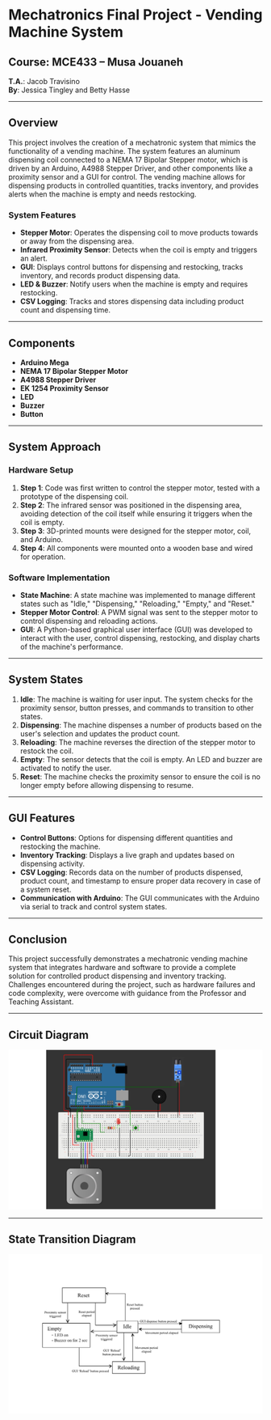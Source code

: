 # Mechatronics Final Project - Vending Machine System

## Course: MCE433 – Musa Jouaneh  
**T.A.**: Jacob Travisino  
**By**: Jessica Tingley and Betty Hasse

---

## Overview

This project involves the creation of a mechatronic system that mimics the functionality of a vending machine. The system features an aluminum dispensing coil connected to a NEMA 17 Bipolar Stepper motor, which is driven by an Arduino, A4988 Stepper Driver, and other components like a proximity sensor and a GUI for control. The vending machine allows for dispensing products in controlled quantities, tracks inventory, and provides alerts when the machine is empty and needs restocking.

### System Features
- **Stepper Motor**: Operates the dispensing coil to move products towards or away from the dispensing area.
- **Infrared Proximity Sensor**: Detects when the coil is empty and triggers an alert.
- **GUI**: Displays control buttons for dispensing and restocking, tracks inventory, and records product dispensing data.
- **LED & Buzzer**: Notify users when the machine is empty and requires restocking.
- **CSV Logging**: Tracks and stores dispensing data including product count and dispensing time.

---

## Components

- **Arduino Mega**
- **NEMA 17 Bipolar Stepper Motor**
- **A4988 Stepper Driver**
- **EK 1254 Proximity Sensor**
- **LED**
- **Buzzer**
- **Button**

---

## System Approach

### Hardware Setup
1. **Step 1**: Code was first written to control the stepper motor, tested with a prototype of the dispensing coil.
2. **Step 2**: The infrared sensor was positioned in the dispensing area, avoiding detection of the coil itself while ensuring it triggers when the coil is empty.
3. **Step 3**: 3D-printed mounts were designed for the stepper motor, coil, and Arduino.
4. **Step 4**: All components were mounted onto a wooden base and wired for operation.

### Software Implementation
- **State Machine**: A state machine was implemented to manage different states such as "Idle," "Dispensing," "Reloading," "Empty," and "Reset."
- **Stepper Motor Control**: A PWM signal was sent to the stepper motor to control dispensing and reloading actions.
- **GUI**: A Python-based graphical user interface (GUI) was developed to interact with the user, control dispensing, restocking, and display charts of the machine's performance.

---

## System States

1. **Idle**: The machine is waiting for user input. The system checks for the proximity sensor, button presses, and commands to transition to other states.
2. **Dispensing**: The machine dispenses a number of products based on the user's selection and updates the product count.
3. **Reloading**: The machine reverses the direction of the stepper motor to restock the coil.
4. **Empty**: The sensor detects that the coil is empty. An LED and buzzer are activated to notify the user.
5. **Reset**: The machine checks the proximity sensor to ensure the coil is no longer empty before allowing dispensing to resume.

---

## GUI Features

- **Control Buttons**: Options for dispensing different quantities and restocking the machine.
- **Inventory Tracking**: Displays a live graph and updates based on dispensing activity.
- **CSV Logging**: Records data on the number of products dispensed, product count, and timestamp to ensure proper data recovery in case of a system reset.
- **Communication with Arduino**: The GUI communicates with the Arduino via serial to track and control system states.

---

## Conclusion

This project successfully demonstrates a mechatronic vending machine system that integrates hardware and software to provide a complete solution for controlled product dispensing and inventory tracking. Challenges encountered during the project, such as hardware failures and code complexity, were overcome with guidance from the Professor and Teaching Assistant.

---

## Circuit Diagram

<p align="center">
  <img src="/docs/figures/circuit.jpg" alt="Circuit diagram.">
</p>


---

## State Transition Diagram

<p align="center">
  <img src="/docs/figures/sm.jpg" alt="State diagram.">
</p>


